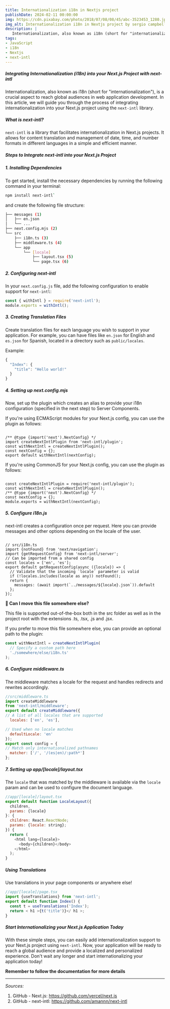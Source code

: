 ```yaml
---
title: Internationalization i18n in Nextjs project
publishDate: 2024-02-11 00:00:00
img: https://cdn.pixabay.com/photo/2018/07/08/08/45/abc-3523453_1280.jpg
img_alt: Internationalization i18n in Nextjs project by sergio campbell dev
description: |
   Internationalization, also known as i18n (short for "internationalization"), is a crucial aspect to reach global audiences in web application development. In this article, we will guide you through the process of integrating internationalization into your Next.js project using the next-intl library.
tags:
- JavaScript
- i18n
- Nextjs
- next-intl
---
```


##### Integrating Internationalization (i18n) into your Next.js Project with next-intl

Internationalization, also known as i18n (short for "internationalization"), is a crucial aspect to reach global audiences in web application development. In this article, we will guide you through the process of integrating internationalization into your Next.js project using the `next-intl` library.

##### What is next-intl?

`next-intl` is a library that facilitates internationalization in Next.js projects. It allows for content translation and management of date, time, and number formats in different languages in a simple and efficient manner.

##### Steps to Integrate next-intl into your Next.js Project

##### 1. Installing Dependencies

To get started, install the necessary dependencies by running the following command in your terminal:

```bash
npm install next-intl`
```

 and create the following file structure:

```bash
├── messages (1)
│   ├── en.json
│   └── ...
├── next.config.mjs (2)
└── src
    ├── i18n.ts (3)
    ├── middleware.ts (4)
    └── app
        └── [locale]
            ├── layout.tsx (5)
            └── page.tsx (6)
```

##### 2. Configuring next-intl

In your `next.config.js` file, add the following configuration to enable support for `next-intl`:

```js
const { withIntl } = require('next-intl');
module.exports = withIntl();
```

##### 3. Creating Translation Files

Create translation files for each language you wish to support in your application. For example, you can have files like `en.json` for English and `es.json` for Spanish, located in a directory such as `public/locales`.

Example:

```js
{
  "Index": {
    "title": "Hello world!"
  }
}
```

##### 4. Setting up next.config.mjs

Now, set up the plugin which creates an alias to provide your i18n configuration (specified in the next step) to Server Components.

If you're using ECMAScript modules for your Next.js config, you can use the plugin as follows:

<code class="code">
/** @type {import('next').NextConfig} */
import createNextIntlPlugin from 'next-intl/plugin';
const withNextIntl = createNextIntlPlugin();
const nextConfig = {};
export default withNextIntl(nextConfig);
</code>

If you're using CommonJS for your Next.js config, you can use the plugin as follows:

<code class="code">
const createNextIntlPlugin = require('next-intl/plugin');
const withNextIntl = createNextIntlPlugin();
/** @type {import('next').NextConfig} */
const nextConfig = {};
module.exports = withNextIntl(nextConfig);
</code>

##### 5. Configure i18n.js

next-intl creates a configuration once per request. Here you can provide messages and other options depending on the locale of the user.

<code class="code">
// src/i18n.ts
import {notFound} from 'next/navigation';
import {getRequestConfig} from 'next-intl/server';
// Can be imported from a shared config
const locales = ['en', 'es'];
export default getRequestConfig(async ({locale}) => {
  // Validate that the incoming `locale` parameter is valid
  if (!locales.includes(locale as any)) notFound();
  return {
    messages: (await import(`../messages/${locale}.json`)).default
  };
});
</code>

**🚨 Can I move this file somewhere else?**

This file is supported out-of-the-box both in the src folder as well as in the project root with the extensions .ts, .tsx, .js and .jsx.

If you prefer to move this file somewhere else, you can provide an optional path to the plugin:

```js
const withNextIntl = createNextIntlPlugin(
  // Specify a custom path here
  './somewhere/else/i18n.ts'
);
```

##### 6. Configure middleware.ts

The middleware matches a locale for the request and handles redirects and rewrites accordingly.

```js
//src/middleware.ts
import createMiddleware 
from 'next-intl/middleware';
export default createMiddleware({
// A list of all locales that are supported
  locales: ['en', 'es'],

// Used when no locale matches
  defaultLocale: 'en'
});
export const config = {
// Match only internationalized pathnames
  matcher: ['/', '/(es|en)/:path*']
};
```

##### 7. Setting up app/[locale]/layout.tsx

The `locale` that was matched by the middleware is available via the `locale` param and can be used to configure the document language.

```js
//app/[locale]/layout.tsx
export default function LocaleLayout({
  children,
  params: {locale}
}: {
  children: React.ReactNode;
  params: {locale: string};
}) {
  return (
    <html lang={locale}>
      <body>{children}</body>
    </html>
  );
}
```

##### Using Translations

Use translations in your page components or anywhere else!

```js
//app/[locale]/page.tsx
import {useTranslations} from 'next-intl';
export default function Index() {
  const t = useTranslations('Index');
  return < h1 >{t('title')}</ h1 >;
}
```

##### Start Internationalizing your Next.js Application Today

With these simple steps, you can easily add internationalization support to your Next.js project using `next-intl`. Now, your application will be ready to reach a global audience and provide a localized and personalized experience.
Don't wait any longer and start internationalizing your application today!

**Remember to follow the documentation for more details**

---

*Sources:*

1. GitHub - Next.js: <https://github.com/vercel/next.js>
2. GitHub - next-intl: <https://github.com/amannn/next-intl>
